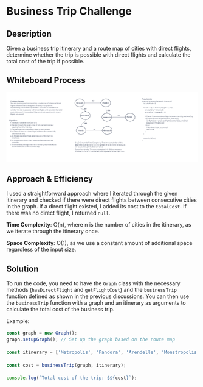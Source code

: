 # Business Trip Challenge

## Description

Given a business trip itinerary and a route map of cities with direct flights, determine whether the trip is possible with direct flights and calculate the total cost of the trip if possible.

## Whiteboard Process

![Whiteboard Image](uml.png)

## Approach & Efficiency

I used a straightforward approach where I iterated through the given itinerary and checked if there were direct flights between consecutive cities in the graph. If a direct flight existed, I added its cost to the `totalCost`. If there was no direct flight, I returned `null`.

**Time Complexity**: O(n), where n is the number of cities in the itinerary, as we iterate through the itinerary once.

**Space Complexity**: O(1), as we use a constant amount of additional space regardless of the input size.

## Solution

To run the code, you need to have the `Graph` class with the necessary methods (`hasDirectFlight` and `getFlightCost`) and the `businessTrip` function defined as shown in the previous discussions. You can then use the `businessTrip` function with a graph and an itinerary as arguments to calculate the total cost of the business trip.

Example:

```javascript
const graph = new Graph();
graph.setupGraph(); // Set up the graph based on the route map

const itinerary = ['Metropolis', 'Pandora', 'Arendelle', 'Monstropolis', 'Naboo'];

const cost = businessTrip(graph, itinerary);

console.log(`Total cost of the trip: $${cost}`);

